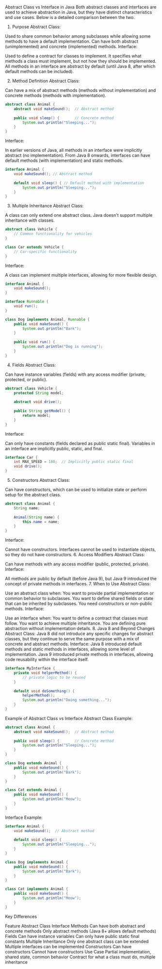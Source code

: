 Abstract Class vs Interface in Java
Both abstract classes and interfaces are used to achieve abstraction in Java, but they have distinct characteristics and use cases. Below is a detailed comparison between the two.

1. Purpose
Abstract Class:

Used to share common behavior among subclasses while allowing some methods to have a default implementation.
Can have both abstract (unimplemented) and concrete (implemented) methods.
Interface:

Used to define a contract for classes to implement. It specifies what methods a class must implement, but not how they should be implemented.
All methods in an interface are abstract by default (until Java 8, after which default methods can be included).

2. Method Definition
Abstract Class:

Can have a mix of abstract methods (methods without implementation) and concrete methods (methods with implementation).
```java
abstract class Animal {
    abstract void makeSound();  // Abstract method
    
    public void sleep() {       // Concrete method
        System.out.println("Sleeping...");
    }
}
```

Interface:

In earlier versions of Java, all methods in an interface were implicitly abstract (no implementation). From Java 8 onwards, interfaces can have default methods (with implementation) and static methods.
```java
interface Animal {
    void makeSound(); // Abstract method
    
    default void sleep() { // Default method with implementation
        System.out.println("Sleeping...");
    }
}
```

3. Multiple Inheritance
Abstract Class:

A class can only extend one abstract class. Java doesn't support multiple inheritance with classes.
```java
abstract class Vehicle {
    // Common functionality for vehicles
}

class Car extends Vehicle {
    // Car-specific functionality
}
```

Interface:

A class can implement multiple interfaces, allowing for more flexible design.
```java
interface Animal {
    void makeSound();
}

interface Runnable {
    void run();
}

class Dog implements Animal, Runnable {
    public void makeSound() {
        System.out.println("Bark");
    }
    
    public void run() {
        System.out.println("Dog is running");
    }
}
```

4. Fields
Abstract Class:

Can have instance variables (fields) with any access modifier (private, protected, or public).
```java
abstract class Vehicle {
    protected String model;
    
    abstract void drive();
    
    public String getModel() {
        return model;
    }
}
```

Interface:

Can only have constants (fields declared as public static final). Variables in an interface are implicitly public, static, and final.
```java
interface Car {
    int MAX_SPEED = 180;  // Implicitly public static final
    void drive();
}
```

5. Constructors
Abstract Class:

Can have constructors, which can be used to initialize state or perform setup for the abstract class.
```java
abstract class Animal {
    String name;
    
    Animal(String name) {
        this.name = name;
    }
}
```

Interface:

Cannot have constructors. Interfaces cannot be used to instantiate objects, so they do not have constructors.
6. Access Modifiers
Abstract Class:

Can have methods with any access modifier (public, protected, private).
Interface:

All methods are public by default (before Java 9), but Java 9 introduced the concept of private methods in interfaces.
7. When to Use
Abstract Class:

Use an abstract class when:
You want to provide partial implementation or common behavior to subclasses.
You want to define shared fields or state that can be inherited by subclasses.
You need constructors or non-public methods.
Interface:

Use an interface when:
You want to define a contract that classes must follow.
You want to achieve multiple inheritance.
You are defining pure abstraction without implementation details.
8. Java 8 and Beyond Changes
Abstract Class:
Java 8 did not introduce any specific changes for abstract classes, but they continue to serve the same purpose with a mix of concrete and abstract methods.
Interface:
Java 8 introduced default methods and static methods in interfaces, allowing some level of implementation.
Java 9 introduced private methods in interfaces, allowing code reusability within the interface itself.
```java
interface MyInterface {
    private void helperMethod() {
        // private logic to be reused
    }
    
    default void doSomething() {
        helperMethod();
        System.out.println("Doing something...");
    }
}
```

Example of Abstract Class vs Interface
Abstract Class Example:
```java
abstract class Animal {
    abstract void makeSound();  // Abstract method
    
    public void sleep() {       // Concrete method
        System.out.println("Sleeping...");
    }
}

class Dog extends Animal {
    public void makeSound() {
        System.out.println("Bark");
    }
}

class Cat extends Animal {
    public void makeSound() {
        System.out.println("Meow");
    }
}
```

Interface Example:
```java
interface Animal {
    void makeSound();  // Abstract method
    
    default void sleep() {
        System.out.println("Sleeping...");
    }
}

class Dog implements Animal {
    public void makeSound() {
        System.out.println("Bark");
    }
}

class Cat implements Animal {
    public void makeSound() {
        System.out.println("Meow");
    }
}
```

Key Differences

Feature	Abstract Class	Interface
Methods	Can have both abstract and concrete methods	Only abstract methods (Java 8+ allows default methods)
Fields	Can have instance variables	Can only have public static final constants
Multiple Inheritance	Only one abstract class can be extended	Multiple interfaces can be implemented
Constructors	Can have constructors	Cannot have constructors
Use Case	Partial implementation, shared state, common behavior	Contract for what a class must do, multiple inheritance

